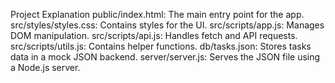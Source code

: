 Project Explanation
        public/index.html: The main entry point for the app.
        src/styles/styles.css: Contains styles for the UI.
        src/scripts/app.js: Manages DOM manipulation.
        src/scripts/api.js: Handles fetch and API requests.
        src/scripts/utils.js: Contains helper functions.
        db/tasks.json: Stores tasks data in a mock JSON backend.
        server/server.js: Serves the JSON file using a Node.js server.